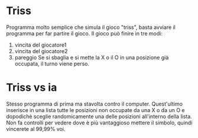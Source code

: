 # Triss
Programma molto semplice che simula il gioco "triss", basta avviare il programma per far partire il gioco. 
Il gioco può finire in tre modi: 
  1) vincita del giocatore1
  2) vincita del giocatore2
  3) pareggio
Se si sbaglia e si mette la X o il O in una posizione già occupata, il turno viene perso.

# Triss vs ia
Stesso programma di prima ma stavolta contro il computer. Quest'ultimo inserisce in una lista tutte le posizioni
non occupate da una X o da un O e dopodichè sceglie randomicamente una delle posizioni all'interno della lista.
Non fa controlli per vedere dove è più vantaggioso mettere il simbolo, quindi vincerete al 99,99% voi.
